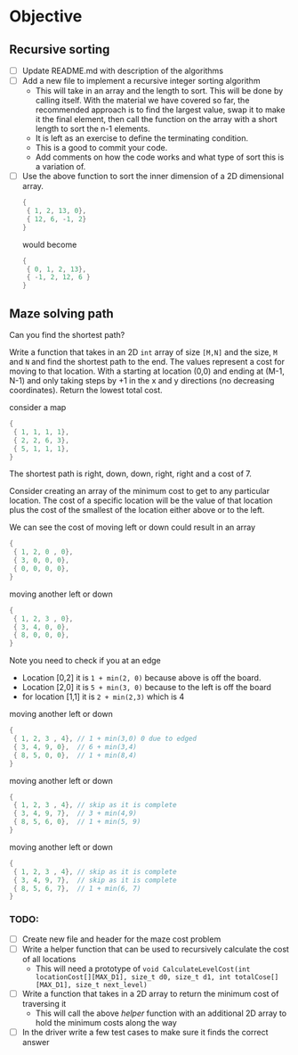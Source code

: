 # Objective

## Recursive sorting
- [ ] Update README.md with description of the algorithms
- [ ] Add a new file to implement a recursive integer sorting algorithm
  - This will take in an array and the length to sort. This will be done by calling itself.
    With the material we have covered so far, the recommended approach is to find
    the largest value, swap it to make it the final element, then call the
    function on the array with a short length to sort the n-1 elements.
  - It is left as an exercise to define the terminating condition.
  - This is a good to commit your code.
  - Add comments on how the code works and what type of sort this is a variation of.
- [ ] Use the above function to sort the inner dimension of a 2D dimensional array.
    ```c++
    {
     { 1, 2, 13, 0},
     { 12, 6, -1, 2}
    }
    ```
    would become
    ```c++
    {
     { 0, 1, 2, 13},
     { -1, 2, 12, 6 }
    }
    ```
  
## Maze solving path
Can you find the shortest path?

Write a function that takes in an 2D `int` array of size `[M,N]` and the size, `M` and `N` 
and find the shortest path to the end. The values represent a cost for moving to that location.
With a starting at location (0,0) and ending at (M-1, N-1) and only taking steps by +1 in the x and y directions (no decreasing coordinates).
Return the lowest total cost.

consider a map
```c++
{
 { 1, 1, 1, 1},
 { 2, 2, 6, 3},
 { 5, 1, 1, 1}, 
}
```
The shortest path is right, down, down, right, right and a cost of 7.

Consider creating an array of the minimum cost to get to any particular location.
The cost of a specific location will be the value of that location plus the cost
of the smallest of the location either above or to the left.

We can see the cost of moving left or down could result in an array
```c++
{
 { 1, 2, 0 , 0},
 { 3, 0, 0, 0},
 { 0, 0, 0, 0}, 
}
```
moving another left or down
```c++
{
 { 1, 2, 3 , 0},
 { 3, 4, 0, 0},
 { 8, 0, 0, 0}, 
}
```
Note you need to check if you at an edge
- Location [0,2] it is `1 + min(2, 0)` because above is off the board.
- Location [2,0] it is `5 + min(3, 0)` because to the left is off the board
- for location [1,1] it is `2 + min(2,3)` which is 4

moving another left or down
```c++
{
 { 1, 2, 3 , 4}, // 1 + min(3,0) 0 due to edged
 { 3, 4, 9, 0},  // 6 + min(3,4)
 { 8, 5, 0, 0},  // 1 + min(8,4)
}
```
moving another left or down
```c++
{
 { 1, 2, 3 , 4}, // skip as it is complete
 { 3, 4, 9, 7},  // 3 + min(4,9)
 { 8, 5, 6, 0},  // 1 + min(5, 9)
}
```

moving another left or down
```c++
{
 { 1, 2, 3 , 4}, // skip as it is complete
 { 3, 4, 9, 7},  // skip as it is complete
 { 8, 5, 6, 7},  // 1 + min(6, 7)
}
```

### TODO:
 - [ ] Create new file and header for the maze cost problem
 - [ ] Write a helper function that can be used to recursively calculate the cost of all locations
   - This will need a prototype of
      `void CalculateLevelCost(int locationCost[][MAX_D1], size_t d0, size_t d1, int totalCose[][MAX_D1], size_t next_level)`
- [ ] Write a function that takes in a 2D array to return the minimum cost of traversing it
  - This will call the above _helper_ function with an additional 2D array to hold the minimum costs along the way 
- [ ] In the driver write a few test cases to make sure it finds the correct answer